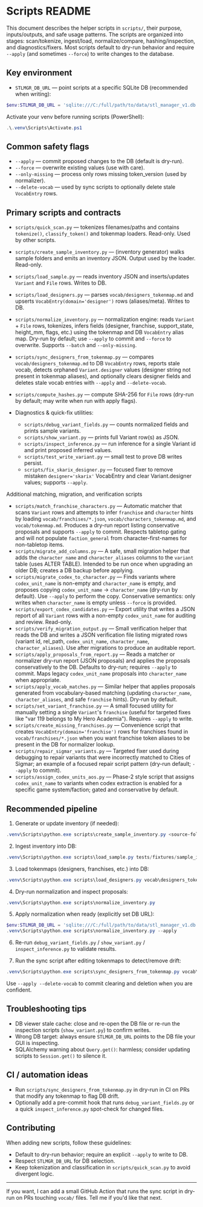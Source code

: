 # Scripts README

This document describes the helper scripts in `scripts/`, their purpose, inputs/outputs, and safe usage patterns. The scripts are organized into stages: scan/tokenize, ingest/load, normalize/compare, hashing/inspection, and diagnostics/fixers. Most scripts default to dry-run behavior and require `--apply` (and sometimes `--force`) to write changes to the database.

## Key environment

- `STLMGR_DB_URL` — point scripts at a specific SQLite DB (recommended when writing):

```powershell
$env:STLMGR_DB_URL = 'sqlite:///C:/full/path/to/data/stl_manager_v1.db'
```

Activate your venv before running scripts (PowerShell):

```powershell
.\.venv\Scripts\Activate.ps1
```

## Common safety flags

- `--apply` — commit proposed changes to the DB (default is dry-run).  
- `--force` — overwrite existing values (use with care).  
- `--only-missing` — process only rows missing token_version (used by normalizer).  
- `--delete-vocab` — used by sync scripts to optionally delete stale `VocabEntry` rows.

## Primary scripts and contracts

- `scripts/quick_scan.py` — tokenizes filenames/paths and contains `tokenize()`, `classify_token()` and tokenmap loaders. Read-only. Used by other scripts.

- `scripts/create_sample_inventory.py` — (inventory generator) walks sample folders and emits an inventory JSON. Output used by the loader. Read-only.

- `scripts/load_sample.py` — reads inventory JSON and inserts/updates `Variant` and `File` rows. Writes to DB.

- `scripts/load_designers.py` — parses `vocab/designers_tokenmap.md` and upserts `VocabEntry(domain='designer')` rows (aliases/meta). Writes to DB.

- `scripts/normalize_inventory.py` — normalization engine: reads `Variant` + `File` rows, tokenizes, infers fields (designer, franchise, support_state, height_mm, flags, etc.) using the tokenmap and DB `VocabEntry` alias map. Dry-run by default; use `--apply` to commit and `--force` to overwrite. Supports `--batch` and `--only-missing`.

- `scripts/sync_designers_from_tokenmap.py` — compares `vocab/designers_tokenmap.md` to DB `VocabEntry` rows, reports stale vocab, detects orphaned `Variant.designer` values (designer string not present in tokenmap aliases), and optionally clears designer fields and deletes stale vocab entries with `--apply` and `--delete-vocab`.

- `scripts/compute_hashes.py` — compute SHA-256 for `File` rows (dry-run by default; may write when run with apply flags).

- Diagnostics & quick-fix utilities:
  - `scripts/debug_variant_fields.py` — counts normalized fields and prints sample variants.
  - `scripts/show_variant.py` — prints full Variant row(s) as JSON.
  - `scripts/inspect_inference.py` — run inference for a single Variant id and print proposed inferred values.
  - `scripts/test_write_variant.py` — small test to prove DB writes persist.
  - `scripts/fix_skarix_designer.py` — focused fixer to remove mistaken `designer='skarix'` VocabEntry and clear Variant.designer values; supports `--apply`.

Additional matching, migration, and verification scripts
- `scripts/match_franchise_characters.py` — Automatic matcher that scans `Variant` rows and attempts to infer `franchise` and `character` hints by loading `vocab/franchises/*.json`, `vocab/characters_tokenmap.md`, and `vocab/tokenmap.md`. Produces a dry-run report listing conservative proposals and supports `--apply` to commit. Respects tabletop gating and will not populate `faction_general` from character-first-names for non-tabletop items.
- `scripts/migrate_add_columns.py` — A safe, small migration helper that adds the `character_name` and `character_aliases` columns to the `variant` table (uses ALTER TABLE). Intended to be run once when upgrading an older DB; creates a DB backup before applying.
- `scripts/migrate_codex_to_character.py` — Finds variants where `codex_unit_name` is non-empty and `character_name` is empty, and proposes copying `codex_unit_name` → `character_name` (dry-run by default). Use `--apply` to perform the copy. Conservative semantics: only writes when `character_name` is empty unless `--force` is provided.
- `scripts/export_codex_candidates.py` — Export utility that writes a JSON report of all `Variant` rows with a non-empty `codex_unit_name` for auditing and review. Read-only.
- `scripts/verify_migration_output.py` — Small verification helper that reads the DB and writes a JSON verification file listing migrated rows (variant id, rel_path, `codex_unit_name`, `character_name`, `character_aliases`). Use after migrations to produce an auditable report.
- `scripts/apply_proposals_from_report.py` — Reads a matcher or normalizer dry-run report (JSON proposals) and applies the proposals conservatively to the DB. Defaults to dry-run; requires `--apply` to commit. Maps legacy `codex_unit_name` proposals into `character_name` when appropriate.
- `scripts/apply_vocab_matches.py` — Similar helper that applies proposals generated from vocabulary-based matching (updating `character_name`, `character_aliases`, and safe `franchise` hints). Dry-run by default.
- `scripts/set_variant_franchise.py` — A small focused utility for manually setting a single `Variant`'s `franchise` (useful for targeted fixes like "var 119 belongs to My Hero Academia"). Requires `--apply` to write.
- `scripts/create_missing_franchises.py` — Convenience script that creates `VocabEntry(domain='franchise')` rows for franchises found in `vocab/franchises/*.json` when you want franchise token aliases to be present in the DB for normalizer lookup.
- `scripts/repair_sigmar_variants.py` — Targeted fixer used during debugging to repair variants that were incorrectly matched to Cities of Sigmar; an example of a focused repair script pattern (dry-run default; `--apply` to commit).
- `scripts/assign_codex_units_aos.py` — Phase-2 style script that assigns `codex_unit_name` to variants when codex extraction is enabled for a specific game system/faction; gated and conservative by default.

## Recommended pipeline

1. Generate or update inventory (if needed):

```powershell
.venv\Scripts\python.exe scripts\create_sample_inventory.py <source-folder> > tests/fixtures/sample_inventory.json
```

2. Ingest inventory into DB:

```powershell
.venv\Scripts\python.exe scripts\load_sample.py tests/fixtures/sample_inventory.json
```

3. Load tokenmaps (designers, franchises, etc.) into DB:

```powershell
.venv\Scripts\python.exe scripts\load_designers.py vocab\designers_tokenmap.md
```

4. Dry-run normalization and inspect proposals:

```powershell
.venv\Scripts\python.exe scripts\normalize_inventory.py
```

5. Apply normalization when ready (explicitly set DB URL):

```powershell
$env:STLMGR_DB_URL = 'sqlite:///C:/full/path/to/data/stl_manager_v1.db'
.venv\Scripts\python.exe scripts\normalize_inventory.py --apply
```

6. Re-run `debug_variant_fields.py` / `show_variant.py` / `inspect_inference.py` to validate results.

7. Run the sync script after editing tokenmaps to detect/remove drift:

```powershell
.venv\Scripts\python.exe scripts\sync_designers_from_tokenmap.py vocab\designers_tokenmap.md
```

Use `--apply --delete-vocab` to commit clearing and deletion when you are confident.

## Troubleshooting tips

- DB viewer stale cache: close and re-open the DB file or re-run the inspection scripts (`show_variant.py`) to confirm writes.  
- Wrong DB target: always ensure `STLMGR_DB_URL` points to the DB file your GUI is inspecting.  
- SQLAlchemy warning about `Query.get()`: harmless; consider updating scripts to `Session.get()` to silence it.

## CI / automation ideas

- Run `scripts/sync_designers_from_tokenmap.py` in dry-run in CI on PRs that modify any tokenmap to flag DB drift.  
- Optionally add a pre-commit hook that runs `debug_variant_fields.py` or a quick `inspect_inference.py` spot-check for changed files.

## Contributing

When adding new scripts, follow these guidelines:
- Default to dry-run behavior; require an explicit `--apply` to write to DB.  
- Respect `STLMGR_DB_URL` for DB selection.  
- Keep tokenization and classification in `scripts/quick_scan.py` to avoid divergent logic.

---
If you want, I can add a small GitHub Action that runs the sync script in dry-run on PRs touching `vocab/` files. Tell me if you'd like that next.
